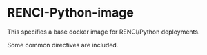 # RENCI-Python-image
This specifies a base docker image for RENCI/Python deployments.

Some common directives are included.
